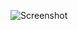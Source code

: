 ![Screenshot](https://raw.githubusercontent.com/Cryakl/Ultimate-RAT-Collection/refs/heads/main/BackAtTack/BackAtTack%20v1.8/Screenshot.png)
